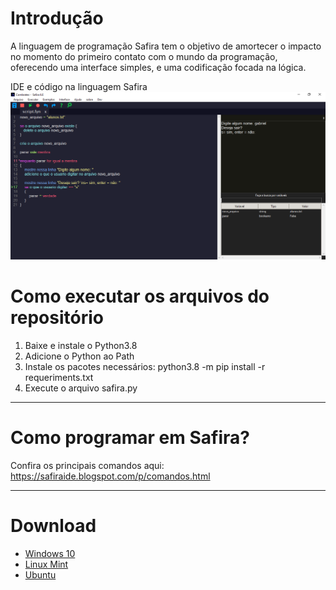 # Introdução
A linguagem de programação Safira tem o objetivo de amortecer o impacto no momento do primeiro contato com o mundo da programação, oferecendo uma interface simples, e uma codificação focada na lógica.

IDE e código na linguagem Safira
![Imagem](imagens/safira.png)

# Como executar os arquivos do repositório
1. Baixe e instale o Python3.8
2. Adicione o Python ao Path
3. Instale os pacotes necessários: python3.8 -m pip install -r requeriments.txt
4. Execute o arquivo safira.py

-------------------------------------

# Como programar em Safira?
Confira os principais comandos aqui: https://safiraide.blogspot.com/p/comandos.html

-------------------------------------

# Download
* [Windows 10](https://safiraide.blogspot.com/p/downloads.html)
* [Linux Mint](https://safiraide.blogspot.com/p/downloads.html)
* [Ubuntu](https://safiraide.blogspot.com/p/downloads.html)



